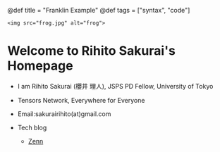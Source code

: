 @def title = "Franklin Example"
@def tags = ["syntax", "code"]

~~~
<img src="frog.jpg" alt="frog">
~~~

# Welcome to Rihito Sakurai's Homepage

- I am Rihito Sakurai (櫻井 理人), JSPS PD Fellow, University of Tokyo 

- Tensors Network, Everywhere for Everyone

- Email:sakurairihito(at)gmail.com

- Tech blog
    - [Zenn](https://zenn.dev/rihitosakurai) 
